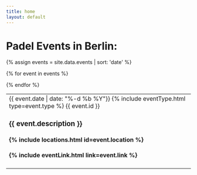 ```yaml
---
title: home 
layout: default
---
```


# Padel Events in Berlin:

{% assign events = site.data.events | sort: 'date' %}
<table>

{% for event in events %}
<tr><td>
    <span class="post-list-heading">{{ event.date | date: "%-d %b %Y"}} {% include eventType.html type=event.type %}
{{ event.id }}
</span>

<h3 class="post-content">
 {{ event.description }}
</h3>
<h4>
{% include locations.html id=event.location %}
</h4>
<h4>
{% include eventLink.html link=event.link %}
</h4>
</td></tr>
{% endfor %}
</table>



